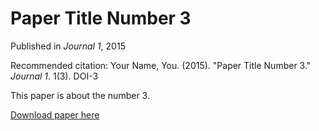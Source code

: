 # Paper Title Number 3

Published in *Journal 1*, 2015

Recommended citation: Your Name, You. (2015). "Paper Title Number 3." *Journal 1*. 1(3). DOI-3

This paper is about the number 3.

[Download paper here](../assets/files/paper3.pdf)
